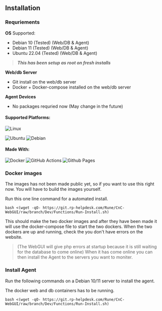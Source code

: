 ## Installation

### Requriements 

**OS**
Supported:

* Debian 10 (Tested) (Web/DB & Agent)
* Debian 11 (Tested) (Web/DB & Agent)
* Ubuntu 22.04 (Tested) (Web/DB & Agent)

>***This has been setup as root on fresh installs***

**Web/db Server**
* Git install on the web/db server
* Docker + Docker-compose installed on the web/db server

**Agent Devices**
* No packages requried now (May change in the future)

#### Supported Platforms:
![Linux](https://img.shields.io/badge/Linux-FCC624?style=for-the-badge&logo=linux&logoColor=black) 

![Ubuntu](https://img.shields.io/badge/Ubuntu-E95420?style=for-the-badge&logo=ubuntu&logoColor=white) ![Debian](https://img.shields.io/badge/Debian-D70A53?style=for-the-badge&logo=debian&logoColor=white) 

#### Made With:
![Docker](https://img.shields.io/badge/docker-%230db7ed.svg?style=for-the-badge&logo=docker&logoColor=white) ![GitHub Actions](https://img.shields.io/badge/github%20actions-%232671E5.svg?style=for-the-badge&logo=githubactions&logoColor=white) ![Github Pages](https://img.shields.io/badge/github%20pages-121013?style=for-the-badge&logo=github&logoColor=white)

### Docker images
The images has not been made public yet, so if you want to use this right now. You will have to build the images yourself.

Run this one line command for a automated install.

```
bash <(wget -qO- https://git.rp-helpdesk.com/Rune/CnC-WebGUI/raw/branch/Dev/Functions/Run-Install.sh)
```
This should make the two docker images and after they have been made it will use the docker-compose file to start the two dockers. When the two dockers are up and running, check the you don't have errors on the website.

> (The WebGUI will give php errors at startup because it is still waiting for the database to come online) When it has come online you can then install the Agent to the servers you want to moniter.

### Install Agent
Run the following commands on a Debian 10/11 server to install the agent.

The docker web and db containers has to be running.

```
bash <(wget -qO- https://git.rp-helpdesk.com/Rune/CnC-WebGUI/raw/branch/Dev/Functions/Run-Install.sh)
```